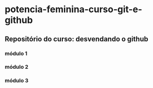 # potencia-feminina-curso-git-e-github

## Repositório do curso: desvendando o github


### módulo 1
### módulo 2
### módulo 3